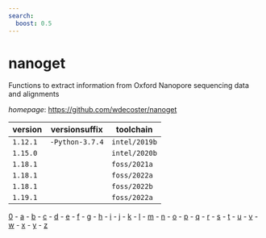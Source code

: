 ```yaml
---
search:
  boost: 0.5
---
```

# nanoget

Functions to extract information from Oxford Nanopore sequencing data and alignments

*homepage*: <https://github.com/wdecoster/nanoget>

version | versionsuffix | toolchain
--------|---------------|----------
``1.12.1`` | ``-Python-3.7.4`` | ``intel/2019b``
``1.15.0`` |  | ``intel/2020b``
``1.18.1`` |  | ``foss/2021a``
``1.18.1`` |  | ``foss/2022a``
``1.18.1`` |  | ``foss/2022b``
``1.19.1`` |  | ``foss/2022a``

[0](../0/index.md) - [a](../a/index.md) - [b](../b/index.md) - [c](../c/index.md) - [d](../d/index.md) - [e](../e/index.md) - [f](../f/index.md) - [g](../g/index.md) - [h](../h/index.md) - [i](../i/index.md) - [j](../j/index.md) - [k](../k/index.md) - [l](../l/index.md) - [m](../m/index.md) - [n](../n/index.md) - [o](../o/index.md) - [p](../p/index.md) - [q](../q/index.md) - [r](../r/index.md) - [s](../s/index.md) - [t](../t/index.md) - [u](../u/index.md) - [v](../v/index.md) - [w](../w/index.md) - [x](../x/index.md) - [y](../y/index.md) - [z](../z/index.md)

